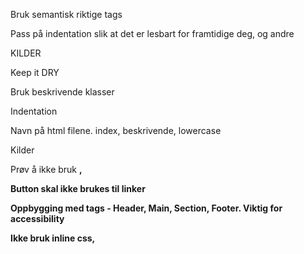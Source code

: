 Bruk semantisk riktige tags

Pass på indentation slik at det er lesbart for framtidige deg, og andre

KILDER

Keep it DRY

Bruk beskrivende klasser

Indentation

Navn på html filene. index, beskrivende, lowercase

Kilder

Prøv å ikke bruk <strong>, <br />

Button skal ikke brukes til linker

Oppbygging med tags - Header, Main, Section, Footer. Viktig for accessibility

Ikke bruk inline css, <style> og css fil sammen.  

Filnavigering